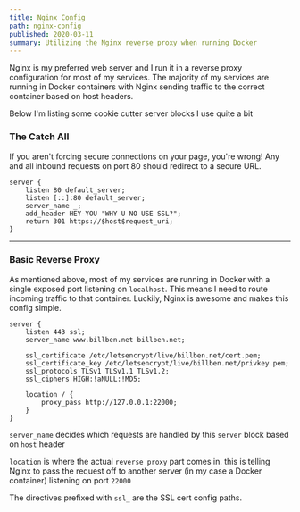 ```yaml
---
title: Nginx Config
path: nginx-config
published: 2020-03-11
summary: Utilizing the Nginx reverse proxy when running Docker
---
```


Nginx is my preferred web server and I run it in a reverse proxy configuration for most of my services. The majority of my services are running in Docker containers with Nginx sending traffic to the correct container based on host headers.

Below I'm listing some cookie cutter server blocks I use quite a bit


### The Catch All

If you aren't forcing secure connections on your page, you're wrong!
Any and all inbound requests on port 80 should redirect to a secure URL.
```
server {
    listen 80 default_server;
    listen [::]:80 default_server;
    server_name _;
    add_header HEY-YOU "WHY U NO USE SSL?";
    return 301 https://$host$request_uri;
}
```
---
### Basic Reverse Proxy

As mentioned above, most of my services are running in Docker with a single exposed port listening on `localhost`. This means I need to route incoming traffic to that container. Luckily, Nginx is awesome and makes this config simple.

```
server {
    listen 443 ssl;
    server_name www.billben.net billben.net;

    ssl_certificate /etc/letsencrypt/live/billben.net/cert.pem;
    ssl_certificate_key /etc/letsencrypt/live/billben.net/privkey.pem;
    ssl_protocols TLSv1 TLSv1.1 TLSv1.2;
    ssl_ciphers HIGH:!aNULL:!MD5;

    location / {
        proxy_pass http://127.0.0.1:22000;
    }
}
```


`server_name` decides which requests are handled by this `server` block based on `host` header

`location` is where the actual `reverse proxy` part comes in. this is telling Nginx to pass the request off to another server (in my case a Docker container) listening on port `22000`

The directives prefixed with `ssl_` are the SSL cert config paths.
